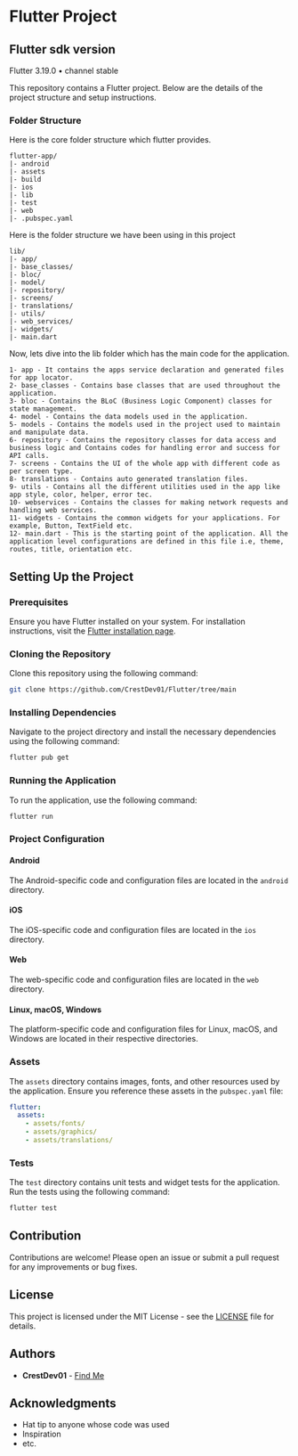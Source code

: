 
# Flutter Project

## Flutter sdk version

Flutter 3.19.0 • channel stable

This repository contains a Flutter project. Below are the details of the project structure and setup instructions.

### Folder Structure

Here is the core folder structure which flutter provides.

```
flutter-app/
|- android
|- assets
|- build
|- ios
|- lib
|- test
|- web
|- .pubspec.yaml
```

Here is the folder structure we have been using in this project

```
lib/
|- app/
|- base_classes/
|- bloc/
|- model/
|- repository/
|- screens/
|- translations/
|- utils/
|- web_services/
|- widgets/
|- main.dart
```

Now, lets dive into the lib folder which has the main code for the application.

```
1- app - It contains the apps service declaration and generated files for app locator.
2- base_classes - Contains base classes that are used throughout the application.
3- bloc - Contains the BLoC (Business Logic Component) classes for state management.
4- model - Contains the data models used in the application.
5- models - Contains the models used in the project used to maintain and manipulate data.
6- repository - Contains the repository classes for data access and business logic and Contains codes for handling error and success for API calls.
7- screens - Contains the UI of the whole app with different code as per screen type.
8- translations - Contains auto generated translation files.
9- utils - Contains all the different utilities used in the app like app style, color, helper, error tec.
10- webservices - Contains the classes for making network requests and handling web services.
11- widgets - Contains the common widgets for your applications. For example, Button, TextField etc.
12- main.dart - This is the starting point of the application. All the application level configurations are defined in this file i.e, theme, routes, title, orientation etc.
```

## Setting Up the Project

### Prerequisites

Ensure you have Flutter installed on your system. For installation instructions, visit the [Flutter installation page](https://flutter.dev/docs/get-started/install).

### Cloning the Repository

Clone this repository using the following command:

```sh
git clone https://github.com/CrestDev01/Flutter/tree/main
```

### Installing Dependencies

Navigate to the project directory and install the necessary dependencies using the following command:

```sh
flutter pub get
```

### Running the Application

To run the application, use the following command:

```sh
flutter run
```

### Project Configuration

#### Android

The Android-specific code and configuration files are located in the `android` directory.

#### iOS

The iOS-specific code and configuration files are located in the `ios` directory.

#### Web

The web-specific code and configuration files are located in the `web` directory.

#### Linux, macOS, Windows

The platform-specific code and configuration files for Linux, macOS, and Windows are located in their respective directories.

### Assets

The `assets` directory contains images, fonts, and other resources used by the application. Ensure you reference these assets in the `pubspec.yaml` file:

```yaml
flutter:
  assets:
    - assets/fonts/
    - assets/graphics/
    - assets/translations/
```

### Tests

The `test` directory contains unit tests and widget tests for the application. Run the tests using the following command:

```sh
flutter test
```

## Contribution

Contributions are welcome! Please open an issue or submit a pull request for any improvements or bug fixes.

## License

This project is licensed under the MIT License - see the [LICENSE](LICENSE) file for details.

## Authors

- **CrestDev01** - [Find Me](https://github.com/CrestDev01)

## Acknowledgments

- Hat tip to anyone whose code was used
- Inspiration
- etc.


